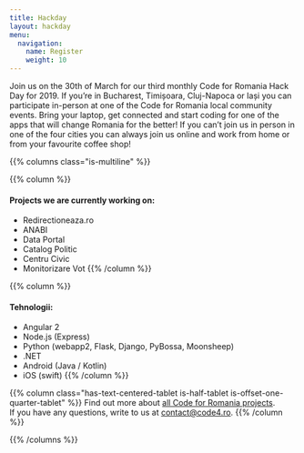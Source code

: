 ```yaml
---
title: Hackday
layout: hackday
menu:
  navigation:
    name: Register
    weight: 10
---
```


Join us on the 30th of March for our third monthly Code for Romania Hack Day for 2019. If you’re in Bucharest, Timișoara, Cluj-Napoca or Iași you can participate in-person at one of the Code for Romania local community events. Bring your laptop, get connected and start coding for one of the apps that will change Romania for the better! If you can’t join us in person in one of the four cities you can always join us online and work from home or from your favourite coffee shop!


{{% columns class="is-multiline" %}}

{{% column %}}
#### Projects we are currently working on:

* Redirectioneaza.ro
* ANABI
* Data Portal
* Catalog Politic
* Centru Civic
* Monitorizare Vot
{{% /column %}}

{{% column %}}
#### Tehnologii:

* Angular 2
* Node.js (Express)
* Python (webapp2, Flask, Django, PyBossa, Moonsheep)
* .NET
* Android (Java / Kotlin)
* iOS (swift)
{{% /column %}}

{{% column class="has-text-centered-tablet is-half-tablet is-offset-one-quarter-tablet" %}}
Find out more about [all Code for Romania projects](https://bit.ly/2SREoGf).  
If you have any questions, write to us at [contact@code4.ro](mailto:contact@code4.ro).
{{% /column %}}

{{% /columns %}}
